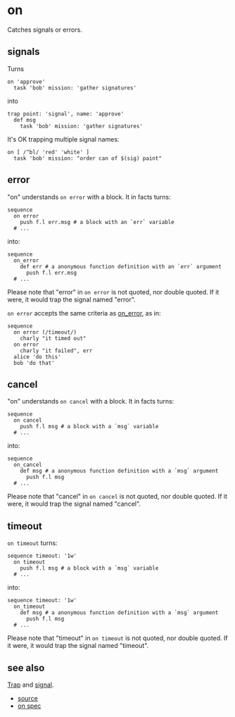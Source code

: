 
# on

Catches signals or errors.

## signals

Turns
```
on 'approve'
  task 'bob' mission: 'gather signatures'
```
into
```
trap point: 'signal', name: 'approve'
  def msg
    task 'bob' mission: 'gather signatures'
```

It's OK trapping multiple signal names:
```
on [ /^bl/ 'red' 'white' ]
  task 'bob' mission: "order can of $(sig) paint"
```

## error

"on" understands `on error` with a block. It in facts turns:
```
sequence
  on error
    push f.l err.msg # a block with an `err` variable
  # ...
```
into:
```
sequence
  on_error
    def err # a anonymous function definition with an `err` argument
      push f.l err.msg
  # ...
```

Please note that "error" in `on error` is not quoted, nor double quoted.
If it were, it would trap the signal named "error".

`on error` accepts the same criteria as [on_error](on_error.md), as in:
```
sequence
  on error (/timeout/)
    charly "it timed out"
  on error
    charly "it failed", err
  alice 'do this'
  bob 'do that'
```


## cancel

"on" understands `on cancel` with a block. It in facts turns:
```
sequence
  on cancel
    push f.l msg # a block with a `msg` variable
  # ...
```
into:
```
sequence
  on_cancel
    def msg # a anonymous function definition with a `msg` argument
      push f.l msg
  # ...
```

Please note that "cancel" in `on cancel` is not quoted, nor double quoted.
If it were, it would trap the signal named "cancel".


## timeout

`on timeout` turns:
```
sequence timeout: '1w'
  on timeout
    push f.l msg # a block with a `msg` variable
  # ...
```
into:
```
sequence timeout: '1w'
  on_timeout
    def msg # a anonymous function definition with a `msg` argument
      push f.l msg
  # ...
```

Please note that "timeout" in `on timeout` is not quoted, nor double quoted.
If it were, it would trap the signal named "timeout".


## see also

[Trap](trap.md) and [signal](signal.md).


* [source](https://github.com/floraison/flor/tree/master/lib/flor/pcore/on.rb)
* [on spec](https://github.com/floraison/flor/tree/master/spec/pcore/on_spec.rb)

